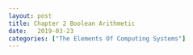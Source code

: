 ```yaml
---
layout: post
title: Chapter 2 Boolean Arithmetic
date:   2019-03-23
categories: ["The Elements Of Computing Systems"]
---
```

